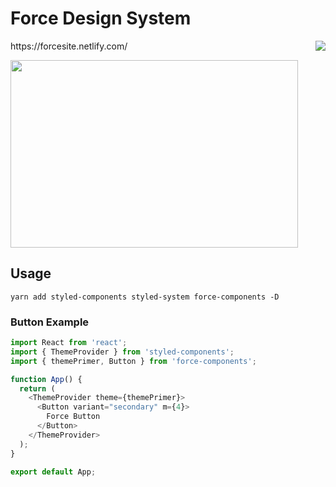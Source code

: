 # Force Design System

<p>
   https://forcesite.netlify.com/ <img align="right" src="https://percy.io/static/images/percy-badge.svg">
</p>

<p align="left">
  <img width="460" height="300" src="https://www.placecage.com/gif/284/196">
</p>

## Usage

`yarn add styled-components styled-system force-components -D`

### Button Example
```javascript
import React from 'react';
import { ThemeProvider } from 'styled-components';
import { themePrimer, Button } from 'force-components';

function App() {
  return (
    <ThemeProvider theme={themePrimer}>
      <Button variant="secondary" m={4}>
        Force Button
      </Button>
    </ThemeProvider>
  );
}

export default App;
```
